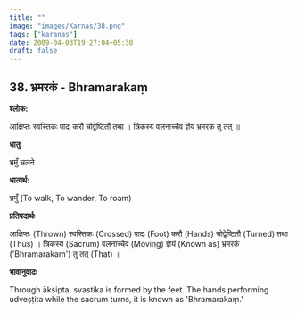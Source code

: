 ```yaml
---
title: ""
image: "images/Karnas/38.png"
tags: ["karanas"]
date: 2009-04-03T19:27:04+05:30
draft: false
---
```


## 38. भ्रमरकं - Bhramarakaṃ

**श्लोक:**

आक्षिप्तः स्वस्तिकः पादः करौ चोद्वेष्टितौ तथा । त्रिकस्य वलनाच्चैव ज्ञेयं भ्रमरकं तु तत् ॥

**धातुः**

भ्रमुँ चलने

**धात्वर्थ:**

भ्रमुँ (To walk, To wander, To roam)

**प्रतिपदार्थः**

आक्षिप्तः (Thrown) स्वस्तिकः (Crossed) पादः (Foot) करौ (Hands) चोद्वेष्टितौ (Turned) तथा (Thus) । त्रिकस्य (Sacrum) वलनाच्चैव (Moving) ज्ञेयं (Known as) भ्रमरकं ('Bhramarakaṃ') तु तत् (That) ॥

**भावानुवादः**

Through ākśipta, svastika is formed by the feet. The hands performing udveṣṭita while the sacrum turns, it is known as 'Bhramarakaṃ.' 
 
 